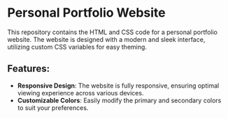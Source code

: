 # Personal Portfolio Website

This repository contains the HTML and CSS code for a personal portfolio website. The website is designed with a modern and sleek interface, utilizing custom CSS variables for easy theming.

## Features:

- **Responsive Design**: The website is fully responsive, ensuring optimal viewing experience across various devices.
- **Customizable Colors**: Easily modify the primary and secondary colors to suit your preferences.
